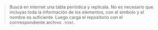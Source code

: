 > Buscá en internet una tabla periódica y replicala. No es necesario que incluyas toda la información de los elementos, con el símbolo y el nombre es suficiente. Luego cargá el repositorio con el corrrespondiente archivo `.html`.